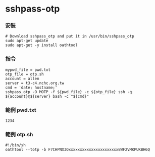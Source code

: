 # sshpass-otp
### 安裝
```
# Download sshpass_otp and put it in /usr/bin/sshpass_otp
sudo apt-get update
sudo apt-get -y install oathtool

```

### 指令
```
mypwd_file = pwd.txt
otp_file = otp.sh
account = allen
server = t3-c4.nchc.org.tw
cmd = 'date; hostname;'
sshpass_otp -O MOTP -f ${pwd_file} -c ${otp_file} ssh -q ${account}@${server} bash -c "${cmd}"
```

### 範例 pwd.txt
```
1234
```

### 範例 otp.sh
```
#!/bin/sh
oathtool --totp -b F7CHPNX3OxxxxxxxxxxxxxxxxxxxxxxEWF2VMKPUKBH6Q
```
